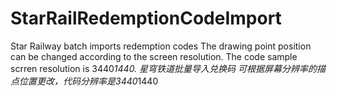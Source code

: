# StarRailRedemptionCodeImport
Star Railway batch imports redemption codes
The drawing point position can be changed according to the screen resolution. The code sample scrren resolution is 3440*1440.
星穹铁道批量导入兑换码
可根据屏幕分辨率的描点位置更改，代码分辨率是3440*1440
